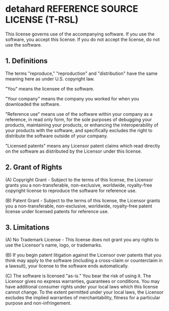 # detahard REFERENCE SOURCE LICENSE (T-RSL)

This license governs use of the accompanying software. If you use the software,
you accept this license. If you do not accept the license, do not use the
software.

## 1. Definitions

The terms "reproduce," "reproduction" and "distribution" have the same meaning
here as under U.S. copyright law.

"You" means the licensee of the software.

"Your company" means the company you worked for when you downloaded the
software.

"Reference use" means use of the software within your company as a reference,
in read only form, for the sole purposes of debugging your products,
maintaining your products, or enhancing the interoperability of your products
with the software, and specifically excludes the right to distribute the
software outside of your company.

"Licensed patents" means any Licensor patent claims which read directly on the
software as distributed by the Licensor under this license.

## 2. Grant of Rights

(A) Copyright Grant - Subject to the terms of this license, the Licensor grants
you a non-transferable, non-exclusive, worldwide, royalty-free copyright
license to reproduce the software for reference use.

(B) Patent Grant - Subject to the terms of this license, the Licensor grants
you a non-transferable, non-exclusive, worldwide, royalty-free patent license
under licensed patents for reference use.

## 3. Limitations

(A) No Trademark License - This license does not grant you any rights to use
the Licensor's name, logo, or trademarks.

(B) If you begin patent litigation against the Licensor over patents that you
think may apply to the software (including a cross-claim or counterclaim in
a lawsuit), your license to the software ends automatically.

(C) The software is licensed "as-is." You bear the risk of using it. The
Licensor gives no express warranties, guarantees or conditions. You may have
additional consumer rights under your local laws which this license cannot
change. To the extent permitted under your local laws, the Licensor excludes
the implied warranties of merchantability, fitness for a particular purpose and
non-infringement.
